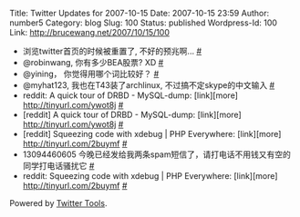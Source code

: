 Title: Twitter Updates for 2007-10-15
Date: 2007-10-15 23:59
Author: number5
Category: blog
Slug: 100
Status: published
Wordpress-Id: 100
Link: http://brucewang.net/2007/10/15/100

-   浏览twitter首页的时候被重置了, 不好的预兆啊...
    [\#](http://twitter.com/number5/statuses/336162082)
-   @robinwang, 你有多少BEA股票? XD
    [\#](http://twitter.com/number5/statuses/336596992)
-   @yining， 你觉得用哪个词比较好？
    [\#](http://twitter.com/number5/statuses/336599822)
-   @myhat123, 我也在T43装了archlinux, 不过搞不定skype的中文输入
    [\#](http://twitter.com/number5/statuses/336710692)
-   reddit: A quick tour of DRBD - MySQL-dump: [link][more]
    <http://tinyurl.com/ywot8j>
    [\#](http://twitter.com/number5/statuses/337099352)
-   [reddit] A quick tour of DRBD - MySQL-dump: [link][more]
    <http://tinyurl.com/ywot8j>
    [\#](http://twitter.com/number5/statuses/337105112)
-   [reddit] Squeezing code with xdebug | PHP Everywhere: [link][more]
    <http://tinyurl.com/2buymf>
    [\#](http://twitter.com/number5/statuses/337596262)
-   13094460605
    今晚已经发给我两条spam短信了，请打电话不用钱又有空的同学打电话骚扰它
    [\#](http://twitter.com/number5/statuses/337609572)
-   reddit: Squeezing code with xdebug | PHP Everywhere: [link][more]
    <http://tinyurl.com/2buymf>
    [\#](http://twitter.com/number5/statuses/337643602)

Powered by [Twitter Tools](http://alexking.org/projects/wordpress).
